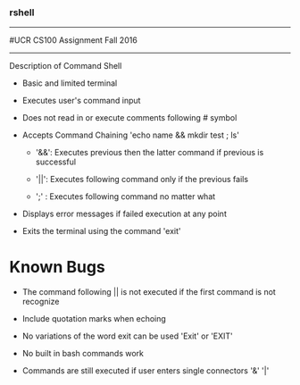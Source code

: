 ### rshell

--------------

#UCR CS100 Assignment
Fall 2016

---------------------

Description of Command Shell 

- Basic and limited terminal

- Executes user's command input 

+ Does not read in or execute comments following # symbol

- Accepts Command Chaining 'echo name && mkdir test ; ls'

  + '&&': Executes previous then the latter command if previous is successful

  + '||': Executes following command only if the previous fails

  + ';' : Executes following command no matter what

+ Displays error messages if failed execution at any point

- Exits the terminal using the command 'exit'


# Known Bugs
- The command following || is not executed if the first command is not recognize 
- Include quotation marks when echoing

- No variations of the word exit can be used 'Exit' or 'EXIT'

- No built in bash commands work
- Commands are still executed if user enters single connectors '&' '|'

